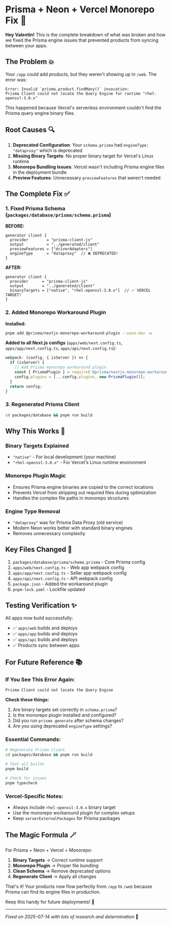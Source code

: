 # Prisma + Neon + Vercel Monorepo Fix 🔧

**Hey Valentin!** This is the complete breakdown of what was broken and how we fixed the Prisma engine issues that prevented products from syncing between your apps.

## The Problem 💥

Your `/app` could add products, but they weren't showing up in `/web`. The error was:

```
Error: Invalid `prisma.product.findMany()` invocation:
Prisma Client could not locate the Query Engine for runtime "rhel-openssl-3.0.x"
```

This happened because Vercel's serverless environment couldn't find the Prisma query engine binary files.

## Root Causes 🔍

1. **Deprecated Configuration**: Your `schema.prisma` had `engineType: "dataproxy"` which is deprecated
2. **Missing Binary Targets**: No proper binary target for Vercel's Linux runtime
3. **Monorepo Bundling Issues**: Vercel wasn't including Prisma engine files in the deployment bundle
4. **Preview Features**: Unnecessary `previewFeatures` that weren't needed

## The Complete Fix ✅

### 1. Fixed Prisma Schema (`packages/database/prisma/schema.prisma`)

**BEFORE:**
```prisma
generator client {
  provider        = "prisma-client-js"
  output          = "../generated/client"
  previewFeatures = ["driverAdapters"]
  engineType      = "dataproxy"  // ❌ DEPRECATED!
}
```

**AFTER:**
```prisma
generator client {
  provider      = "prisma-client-js"
  output        = "../generated/client"
  binaryTargets = ["native", "rhel-openssl-3.0.x"]  // ✅ VERCEL TARGET!
}
```

### 2. Added Monorepo Workaround Plugin

**Installed:**
```bash
pnpm add @prisma/nextjs-monorepo-workaround-plugin --save-dev -w
```

**Added to all Next.js configs** (`apps/web/next.config.ts`, `apps/app/next.config.ts`, `apps/api/next.config.ts`):

```typescript
webpack: (config, { isServer }) => {
  if (isServer) {
    // Add Prisma monorepo workaround plugin
    const { PrismaPlugin } = require('@prisma/nextjs-monorepo-workaround-plugin');
    config.plugins = [...config.plugins, new PrismaPlugin()];
  }
  return config;
}
```

### 3. Regenerated Prisma Client

```bash
cd packages/database && pnpm run build
```

## Why This Works 🧠

### Binary Targets Explained
- `"native"` - For local development (your machine)
- `"rhel-openssl-3.0.x"` - For Vercel's Linux runtime environment

### Monorepo Plugin Magic
- Ensures Prisma engine binaries are copied to the correct locations
- Prevents Vercel from stripping out required files during optimization
- Handles the complex file paths in monorepo structures

### Engine Type Removal
- `"dataproxy"` was for Prisma Data Proxy (old service)
- Modern Neon works better with standard binary engines
- Removes unnecessary complexity

## Key Files Changed 📁

1. `packages/database/prisma/schema.prisma` - Core Prisma config
2. `apps/web/next.config.ts` - Web app webpack config
3. `apps/app/next.config.ts` - Seller app webpack config  
4. `apps/api/next.config.ts` - API webpack config
5. `package.json` - Added the workaround plugin
6. `pnpm-lock.yaml` - Lockfile updated

## Testing Verification ✨

All apps now build successfully:
- ✅ `apps/web` builds and deploys
- ✅ `apps/app` builds and deploys
- ✅ `apps/api` builds and deploys
- ✅ Products sync between apps

## For Future Reference 📚

### If You See This Error Again:
```
Prisma Client could not locate the Query Engine
```

**Check these things:**
1. Are binary targets set correctly in `schema.prisma`?
2. Is the monorepo plugin installed and configured?
3. Did you run `prisma generate` after schema changes?
4. Are you using deprecated `engineType` settings?

### Essential Commands:
```bash
# Regenerate Prisma client
cd packages/database && pnpm run build

# Test all builds
pnpm build

# Check for issues
pnpm typecheck
```

### Vercel-Specific Notes:
- Always include `rhel-openssl-3.0.x` binary target
- Use the monorepo workaround plugin for complex setups
- Keep `serverExternalPackages` for Prisma packages

## The Magic Formula 🪄

For Prisma + Neon + Vercel + Monorepo:
1. **Binary Targets** → Correct runtime support
2. **Monorepo Plugin** → Proper file bundling  
3. **Clean Schema** → Remove deprecated options
4. **Regenerate Client** → Apply all changes

That's it! Your products now flow perfectly from `/app` to `/web` because Prisma can find its engine files in production. 

Keep this handy for future deployments! 💪

---
*Fixed on 2025-07-14 with lots of research and determination* 🚀